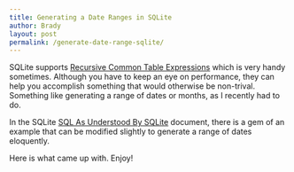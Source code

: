 ```yaml
---
title: Generating a Date Ranges in SQLite
author: Brady
layout: post
permalink: /generate-date-range-sqlite/
---
```


SQLite supports [Recursive Common Table Expressions](https://www.sqlite.org/lang_with.html#x1140) which is very handy sometimes.  Although you have to keep an eye on performance, they can help you accomplish something that would otherwise be non-trival.  Something like generating a range of dates or months, as I recently had to do.

In the SQLite [SQL As Understood By SQLite](http://www.sqlite.org/lang_with.html#rcex1) document, there is a gem of an example that can be modified slightly to generate a range of dates eloquently.

Here is what came up with.  Enjoy! 

<script src="https://gist.github.com/bradyholt/cb43793ab1cc4d6f9a7c0c3d1a386736.js"></script>